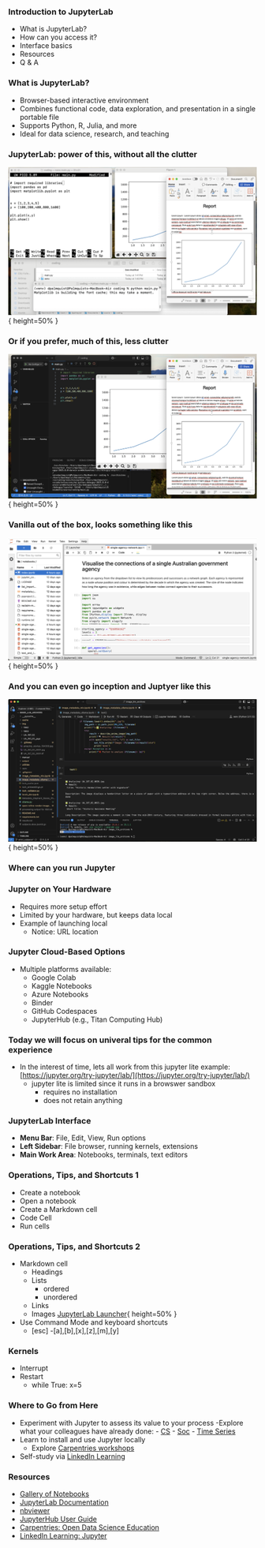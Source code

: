 ### Introduction to JupyterLab
- What is JupyterLab?
- How can you access it?
- Interface basics
- Resources
- Q & A

### What is JupyterLab?
- Browser-based interactive environment
- Combines functional code, data exploration, and presentation in a single portable file
- Supports Python, R, Julia, and more
- Ideal for data science, research, and teaching

### JupyterLab: power of this, without all the clutter
![Old School](./images/old-school.png){ height=50% }

### Or if you prefer, much of this, less clutter
![New School](./images/ide.png){ height=50% }

### Vanilla out of the box, looks something like this 
![JupyterLab Launcher](./images/jupyterlabopennotebook.png){ height=50% }

### And you can even go inception and Juptyer like this
![IDE](./images/inception.png){ height=50% }

### Where can you run Jupyter

### Jupyter on Your Hardware
- Requires more setup effort
- Limited by your hardware, but keeps data local
- Example of launching local
    - Notice: URL location

### Jupyter Cloud-Based Options
- Multiple platforms available:
    - Google Colab
    - Kaggle Notebooks
    - Azure Notebooks
    - Binder
    - GitHub Codespaces
    - JupyterHub (e.g., Titan Computing Hub)

### Today we will focus on univeral tips for the common experience
- In the interest of time, lets all work from this jupyter lite example:
[https://jupyter.org/try-jupyter/lab/](https://jupyter.org/try-jupyter/lab/)
    - jupyter lite is limited since it runs in a browswer sandbox
        - requires no installation
        - does not retain anything

### JupyterLab Interface
- **Menu Bar**: File, Edit, View, Run options
- **Left Sidebar**: File browser, running kernels, extensions
- **Main Work Area**: Notebooks, terminals, text editors

### Operations, Tips, and Shortcuts 1
- Create a notebook
- Open a notebook
- Create a Markdown cell
- Code Cell
- Run cells

### Operations, Tips, and Shortcuts 2
- Markdown cell
    - Headings
    - Lists
        - ordered
        - unordered       
    - Links
    - Images [JupyterLab Launcher](./images/jupyterlabopinceptionenotebook.png){ height=50% }
- Use Command Mode and keyboard shortcuts
    - [esc]
    -[a],[b],[x],[z],[m],[y]

### Kernels
- Interrupt
- Restart
    - while True: x=5

### Where to Go from Here
- Experiment with Jupyter to assess its value to your process
    -Explore what your colleagues have already done:
        - [CS](https://nbviewer.org/github/yoavram/CS1001.py/blob/master/recitation1.ipynb)
        - [Soc](https://nbviewer.org/github/nealcaren/workshop_2014/blob/master/notebooks/1_into.ipynb)
        - [Time Series](https://nbviewer.org/github/markdregan/K-Nearest-Neighbors-with-Dynamic-Time-Warping/blob/master/K_Nearest_Neighbor_Dynamic_Time_Warping.ipynb)
- Learn to install and use Jupyter locally
    - Explore [Carpentries workshops](https://carpentries.org/workshops/upcoming-workshops/)
- Self-study via [LinkedIn Learning](https://www.linkedin.com/learning/introducing-jupyter/present-data-like-a-pro-with-jupyter)

### Resources
- [Gallery of Notebooks](https://github.com/Carreau/ipython-wiki/blob/master/A-gallery-of-interesting-IPython-Notebooks.md)
- [JupyterLab Documentation](https://jupyterlab.readthedocs.io/en/stable/)
- [nbviewer](https://nbviewer.org/)
- [JupyterHub User Guide](https://nationalresearchplatform.org/documentation/userdocs/jupyter/jupyterhub-service/)
- [Carpentries: Open Data Science Education](https://carpentries.org/)
- [LinkedIn Learning: Jupyter](https://www.linkedin.com/learning/introducing-jupyter/)
